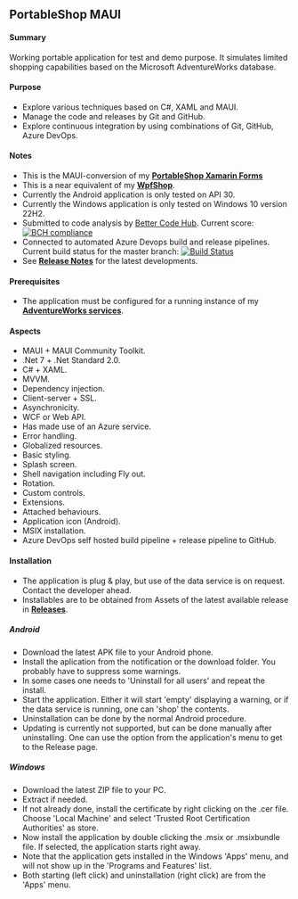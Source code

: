 ## PortableShop MAUI

#### Summary
Working portable application for test and demo purpose. It simulates limited shopping capabilities based on the Microsoft AdventureWorks database.

#### Purpose
* Explore various techniques based on C#, XAML and MAUI.
* Manage the code and releases by Git and GitHub.
* Explore continuous integration by using combinations of Git, GitHub, Azure DevOps.

#### Notes
* This is the MAUI-conversion of my **[PortableShop Xamarin Forms](../XamarinForms/README.md)**
* This is a near equivalent of my **[WpfShop](https://github.com/a-einstein/WpfShop)**.
* Currently the Android application is only tested on API 30.
* Currently the Windows application is only tested on Windows 10 version 22H2.
* Submitted to code analysis by [Better Code Hub](https://bettercodehub.com). Current score: [![BCH compliance](https://bettercodehub.com/edge/badge/a-einstein/PortableShop)](https://bettercodehub.com)
* Connected to automated Azure Devops build and release pipelines. Current build status for the master branch: [![Build Status](https://dev.azure.com/RcsProjects/PortableShop/_apis/build/status/Build%20APK?branchName=master)](https://dev.azure.com/RcsProjects/PortableShop/_build/latest?definitionId=13&branchName=master)
* See **[Release Notes](ReleaseNotes.md)** for the latest developments.

#### Prerequisites
* The application must be configured for a running instance of my **[AdventureWorks services](https://github.com/a-einstein/AdventureWorks/blob/master/README.md)**.

#### Aspects
* MAUI + MAUI Community Toolkit.
* .Net 7 + .Net Standard 2.0.
* C# + XAML.
* MVVM.
* Dependency injection.
* Client-server + SSL.
* Asynchronicity.
* WCF or Web API.
* Has made use of an Azure service.
* Error handling.
* Globalized resources.
* Basic styling.
* Splash screen.
* Shell navigation including Fly out.
* Rotation.
* Custom controls.
* Extensions.
* Attached behaviours.
* Application icon (Android).
* MSIX installation.
* Azure DevOps self hosted build pipeline + release pipeline to GitHub.

#### Installation
* The application is plug & play, but use of the data service is on request. Contact the developer ahead. 
* Installables are to be obtained from Assets of the latest available release in **[Releases](https://github.com/a-einstein/PortableShop/releases)**.

##### Android
* Download the latest APK file to your Android phone. 
* Install the aplication from the notification or the download folder. You probably have to suppress some warnings.
* In some cases one needs to 'Uninstall for all users' and repeat the install.
* Start the application. Either it will start 'empty' displaying a warning, or if the data service is running, one can 'shop' the contents.
* Uninstallation can be done by the normal Android procedure.
* Updating is currently not supported, but can be done manually after uninstalling. One can use the option from the application's menu to get to the Release page.

##### Windows
* Download the latest ZIP file to your PC. 
* Extract if needed.
* If not already done, install the certificate by right clicking on the .cer file. Choose 'Local Machine' and select 'Trusted Root Certification Authorities' as store.
* Now install the application by double clicking the .msix or .msixbundle file. If selected, the application starts right away.
* Note that the application gets installed in the Windows 'Apps' menu, and will not show up in the 'Programs and Features' list.
* Both starting (left click) and uninstallation (right click) are from the 'Apps' menu.